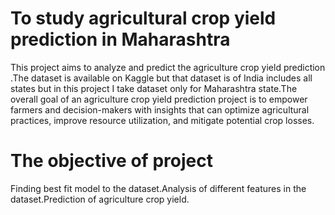 # To study agricultural crop yield prediction in Maharashtra
This project aims to analyze and predict the agriculture crop yield prediction .The dataset is available on Kaggle but that dataset is of India includes all states but in this project I take dataset only for Maharashtra state.The overall goal of an agriculture crop yield prediction project is to empower farmers and decision-makers with insights that can optimize agricultural practices, improve resource utilization, and mitigate potential crop losses.
# The objective of project
Finding best fit model to the dataset.Analysis of different features in the dataset.Prediction of agriculture crop yield.
